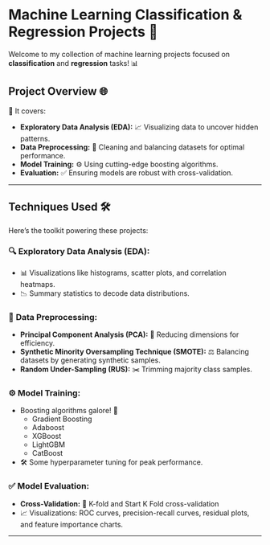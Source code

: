 
# Machine Learning Classification & Regression Projects 🚀

Welcome to my collection of machine learning projects focused on **classification** and **regression** tasks! 📊 

## Project Overview 🌐
🧠 It covers:
- **Exploratory Data Analysis (EDA):** 📈 Visualizing data to uncover hidden patterns.
- **Data Preprocessing:** 🧹 Cleaning and balancing datasets for optimal performance.
- **Model Training:** ⚙️ Using cutting-edge boosting algorithms.
- **Evaluation:** ✅ Ensuring models are robust with cross-validation.

---

## Techniques Used 🛠️
Here’s the toolkit powering these projects:

### 🔍 **Exploratory Data Analysis (EDA):**
- 📊 Visualizations like histograms, scatter plots, and correlation heatmaps.
- 📉 Summary statistics to decode data distributions.

### 🧹 **Data Preprocessing:**
- **Principal Component Analysis (PCA):** 📏 Reducing dimensions for efficiency.
- **Synthetic Minority Oversampling Technique (SMOTE):** ⚖️ Balancing datasets by generating synthetic samples.
- **Random Under-Sampling (RUS):** ✂️ Trimming majority class samples.

### ⚙️ **Model Training:**
- Boosting algorithms galore! 🌟
  - Gradient Boosting
  - Adaboost
  - XGBoost
  - LightGBM
  - CatBoost
- 🛠️ Some hyperparameter tuning for peak performance.

### ✅ **Model Evaluation:**
- **Cross-Validation:** 🔄 K-fold and Start K Fold cross-validation
- 📈 Visualizations: ROC curves, precision-recall curves, residual plots, and feature importance charts.

---
